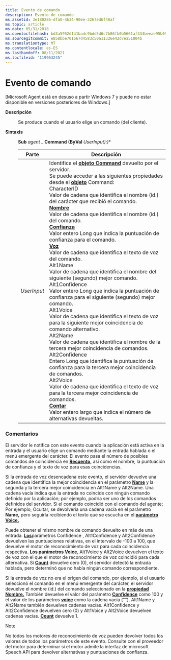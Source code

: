 ```yaml
---
title: Evento de comando
description: Evento de comando
ms.assetid: 3e180286-dfa0-4b34-90ee-3267ed6f48af
ms.topic: article
ms.date: 05/31/2018
ms.openlocfilehash: bd3a5952d141badc9bdd5d6c7b86fb0b5661af434beeae95b09f949a0e676ffe
ms.sourcegitcommit: e858bbe701567d4583c50a11326e42d7ea51804b
ms.translationtype: MT
ms.contentlocale: es-ES
ms.lasthandoff: 08/11/2021
ms.locfileid: "119963245"
---
```

# <a name="command-event"></a>Evento de comando

\[Microsoft Agent está en desuso a partir Windows 7 y puede no estar disponible en versiones posteriores de Windows.\]

<dl> <dt>

<span id="Description"></span><span id="description"></span><span id="DESCRIPTION"></span>**Descripción**
</dt> <dd>

Se produce cuando el usuario elige un comando (del cliente).

</dd> <dt>

<span id="Syntax"></span><span id="syntax"></span><span id="SYNTAX"></span>**Sintaxis**
</dt> <dd>

**Sub** *agent* \_ **Command** **(ByVal** *UserInput):)**



| Parte        | Descripción                                                                                                                                                                                                                                                                                                                                                                                                                                                                                                                                                                                                                                                                                                                                                                                                                                                                                                                                                                                                                                                                                                                                                                                                                                                                                                                                                                                                                                                                                                                             |
|-------------|-----------------------------------------------------------------------------------------------------------------------------------------------------------------------------------------------------------------------------------------------------------------------------------------------------------------------------------------------------------------------------------------------------------------------------------------------------------------------------------------------------------------------------------------------------------------------------------------------------------------------------------------------------------------------------------------------------------------------------------------------------------------------------------------------------------------------------------------------------------------------------------------------------------------------------------------------------------------------------------------------------------------------------------------------------------------------------------------------------------------------------------------------------------------------------------------------------------------------------------------------------------------------------------------------------------------------------------------------------------------------------------------------------------------------------------------------------------------------------------------------------------------------------------------|
| *UserInput* | Identifica el [**objeto Command**](/windows/desktop/lwef/the-command-object) devuelto por el servidor. <br/> Se puede acceder a las siguientes propiedades desde el [**objeto**](/windows/desktop/lwef/the-command-object) Command:<br/> CharacterID <br/> Valor de cadena que identifica el nombre (id.) del carácter que recibió el comando. <br/> [**Nombre**](name-property.md)<br/> Valor de cadena que identifica el nombre (id.) del comando.<br/> [**Confianza**](confidence-property.md)<br/> Valor entero Long que indica la puntuación de confianza para el comando. <br/> [**Voz**](voice-property.md) <br/> Valor de cadena que identifica el texto de voz del comando.<br/> Alt1Name <br/> Valor de cadena que identifica el nombre del siguiente (segundo) mejor comando.<br/> Alt1Confidence <br/> Valor entero Long que indica la puntuación de confianza para el siguiente (segundo) mejor comando.<br/> Alt1Voice <br/> Valor de cadena que identifica el texto de voz para la siguiente mejor coincidencia de comando alternativo.<br/> Alt2Name <br/> Valor de cadena que identifica el nombre de la tercera mejor coincidencia de comandos.<br/> Alt2Confidence <br/> Entero Long que identifica la puntuación de confianza para la tercera mejor coincidencia de comandos.<br/> Alt2Voice <br/> Valor de cadena que identifica el texto de voz para la tercera mejor coincidencia de comandos.<br/> [**Contar**](count-property.md) <br/> Valor entero largo que indica el número de alternativas devueltas.<br/> |



 

</dd> </dl>

### <a name="remarks"></a>Comentarios

El servidor le notifica con este evento cuando la aplicación está activa en la entrada y el usuario elige un comando mediante la entrada hablada o el menú emergente del carácter. El evento pasa el número de posibles comandos de coincidencia en [**Recuento,**](count-property.md) así como el nombre, la puntuación de confianza y el texto de voz para esas coincidencias.

Si la entrada de voz desencadena este evento, el servidor devuelve una cadena que identifica la mejor coincidencia en el parámetro [**Name**](name-property.md) y la segunda y la tercera mejor coincidencia en Alt1Name y Alt2Name. Una cadena vacía indica que la entrada no coincide con ningún comando definido por la aplicación; por ejemplo, podría ser uno de los comandos definidos del servidor. Si el comando coincidió con el comando del agente; Por ejemplo, Ocultar, se devolvería una cadena vacía en el parámetro **Name,** pero seguiría recibiendo el texto que se escucha en el [**parámetro Voice.**](voice-property.md)

Puede obtener el mismo nombre de comando devuelto en más de una entrada. [**Los**](confidence-property.md)parámetros Confidence , Alt1Confidence y Alt2Confidence devuelven las puntuaciones relativas, en el intervalo de -100 a 100, que devuelve el motor de reconocimiento de voz para cada coincidencia respectiva. [**Los parámetros Voice**](voice-property.md), Alt1Voice y Alt2Voice devuelven el texto de voz con el que el motor de reconocimiento de voz coincidió para cada alternativa. Si [**Count**](count-property.md) devuelve cero (0), el servidor detectó la entrada hablada, pero determinó que no había ningún comando correspondiente.

Si la entrada de voz no era el origen del comando, por ejemplo, si el usuario seleccionó el comando en el menú emergente del carácter, el servidor devuelve el nombre (id.) del comando seleccionado en la [**propiedad Nombre.**](name-property.md) También devuelve el valor del parámetro [**Confidence**](confidence-property.md) como 100 y el valor de los parámetros [**voice**](voice-property.md) como la cadena vacía (""). Alt1Name y Alt2Name también devuelven cadenas vacías. Alt1Confidence y Alt2Confidence devuelven cero (0) y Alt1Voice y Alt2Voice devuelven cadenas vacías. [**Count**](count-property.md) devuelve 1.

> [!Note]  
> No todos los motores de reconocimiento de voz pueden devolver todos los valores de todos los parámetros de este evento. Consulte con el proveedor del motor para determinar si el motor admite la interfaz de microsoft Speech API para devolver alternativas y puntuaciones de confianza.

 

 

